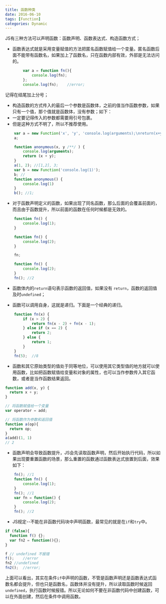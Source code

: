 ```yaml
---
title: 函数种类
date: 2016-06-10
tags: [Function]
categories: Dynamic
---
```


JS有三种方法可以声明函数：函数声明、函数表达式、构造函数方式；

- 函数表达式就是采用变量赋值的方法把匿名函数赋值给一个变量。匿名函数后面不能带有函数名，如果加上了函数名，只在函数内部有效，外部是无法访问的。

```javascript
        var a = function fn(){
            console.log(fn);
        };
        console.log(fn);    //error;
```

记得在结尾加上分号；

- 构造函数的方式传入的最后一个参数是函数体，之前的值当作函数参数，如果只有一个值，那个值就是函数体，没有参数；如下：
- 一定要记得传入的参数都需要用引号包裹。
- 但是这种方式不明了，所以不推荐使用。

```javascript
    var a = new Function('x', 'y', 'console.log(arguments);\nreturn(x+y);');
    a;

    function anonymous(x, y /**/ ) {
        console.log(arguments);
        return (x + y);
    }
    a(1, 2); //[1,2], 3;
    var b = new Function('console.log(1)');
    b; //
    function anonymous() {
        console.log(1)
    }
    b(); //1;
```

- 对于函数声明定义的函数，如果出现了同名函数，那么后面的会覆盖前面的，而且由于函数提升，所以前面的函数在任何时候都是无效的。

```javascript
    function fn() {
        console.log(1);
    }

    function fn() {
        console.log(2);
    }

    fn;

    function fn() {
        console.log(2);
    }
    fn(); //2
```

- 函数体内的`return`语句表示函数的返回值，如果没有 `return`，函数的返回值及时`undefined`；

- 函数可以调用自身，这就是递归。下面是一个经典的递归。

```javascript
    function fn(x) {
        if (x > 2) {
            return fn(x - 2) + fn(x - 1);
        } else if (x == 2) {
            return 2;
        } else {
            return 1;
        }
    }
    fn(5);  //8
```

- 函数和其它原始类型的值处于同等地位，可以使用其它类型值的地方就可以使用函数，比如把函数赋值给变量和对象的属性，也可以当作参数传入其它函数，或者是当作函数结果返回。

```javascript
function add(x, y) {
  return x + y;
}

// 将函数赋值给一个变量
var operator = add;

// 将函数作为参数和返回值
function a(op){
  return op;
}
a(add)(1, 1)
// 2

```

- 函数声明会导致函数提升，JS会先读取函数声明，然后开始执行代码，所以如果出现要重置函数的场景，那么重置的函数通过函数表达式放置到后面，效果如下：

```javascript
    fn(); //1
    function fn() {
        console.log(1);
    }
    fn(); //1
    var fn = function() {
        console.log(2);
    }
    fn(); //2
```

- JS规定--不能在非函数代码块中声明函数，最常见的就是在`if`和`try`中。

```javascript
if (false){
  function f() {};
  var fn2 = function(){};
}

f // undefined 不报错
f();    //error
fn2 //undefined
fn2();  //error;
```

上面可以看出，其实在条件`if`中声明的函数，不管是函数声明还是函数表达式函数名都会提升，但也只是函数名，函数体并没有提升，所以读取函数时候返回`undefined`，执行函数时候报错。所以无论如何不要在非函数代码中创建函数，可以在外面创建，然后在条件中调用函数。





